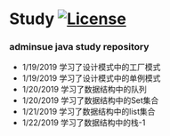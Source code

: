 # Study [![License](https://img.shields.io/badge/license-Apache%202-4EB1BA.svg?style=flat-square)](https://www.apache.org/licenses/LICENSE-2.0.html)
### adminsue java study repository

* 1/19/2019 学习了设计模式中的工厂模式
* 1/19/2019 学习了设计模式中的单例模式
* 1/20/2019 学习了数据结构中的队列
* 1/20/2019 学习了数据结构中的Set集合
* 1/21/2019 学习了数据结构中的list集合
* 1/22/2019 学习了数据结构中的栈-1
